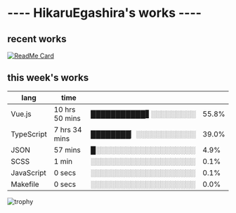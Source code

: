 # ---- HikaruEgashira's works ----

## recent works

[![ReadMe Card](https://github-readme-stats.vercel.app/api/pin/?username=twin-te&repo=twinte-front)](https://github.com/twin-te/twinte-front)

## this week's works

| lang        | time           |                       |        |
| ----------- | -------------- | --------------------- | ------ |
| Vue.js      | 10 hrs 50 mins | ███████████▋░░░░░░░░░ |  55.8% |
| TypeScript  | 7 hrs 34 mins  | ████████▏░░░░░░░░░░░░ |  39.0% |
| JSON        | 57 mins        | █░░░░░░░░░░░░░░░░░░░░ |   4.9% |
| SCSS        | 1 min          | ░░░░░░░░░░░░░░░░░░░░░ |   0.1% |
| JavaScript  | 0 secs         | ░░░░░░░░░░░░░░░░░░░░░ |   0.1% |
| Makefile    | 0 secs         | ░░░░░░░░░░░░░░░░░░░░░ |   0.0% |

![trophy](https://github-profile-trophy.vercel.app/?username=HikaruEgashira&theme=flat)
